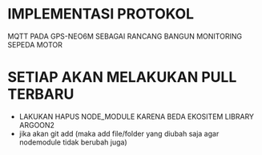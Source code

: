 # IMPLEMENTASI PROTOKOL
MQTT PADA GPS-NEO6M
SEBAGAI RANCANG BANGUN
MONITORING SEPEDA MOTOR

# SETIAP AKAN MELAKUKAN PULL TERBARU 
- LAKUKAN HAPUS NODE_MODULE KARENA BEDA EKOSITEM LIBRARY ARGOON2
- jika akan git add (maka add file/folder yang diubah saja agar nodemodule tidak berubah juga)
